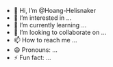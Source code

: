 - 👋 Hi, I’m @Hoang-Helisnaker
- 👀 I’m interested in ...
- 🌱 I’m currently learning ...
- 💞️ I’m looking to collaborate on ...
- 📫 How to reach me ...
- 😄 Pronouns: ...
- ⚡ Fun fact: ...

<!---
Hoang-Helisnaker/Hoang-Helisnaker is a ✨ special ✨ repository because its `README.md` (this file) appears on your GitHub profile.
You can click the Preview link to take a look at your changes.
--->
